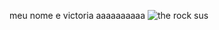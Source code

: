 meu nome e victoria aaaaaaaaaa
![the rock sus](https://media1.tenor.com/m/BY-4cJ3NSrcAAAAC/sus-suspicious.gif)


